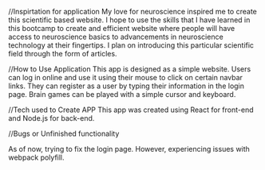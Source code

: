 //Inspirtation for application
    My love for neuroscience inspired me to create this scientific based website. I hope to use the skills that I have learned in this bootcamp to create and efficient website where people will have access to neuroscience basics to advancements in neuroscience technology at their fingertips. I plan on introducing this particular scientific field through the form of articles.

//How to Use Application
This app is designed as a simple website. Users can log in online and use it using their mouse to click on certain navbar links. They can register as a user by typing their information in the login page. Brain games can be played with a simple cursor and keyboard. 

//Tech used to Create APP
This app was created using React for front-end and Node.js for back-end.

//Bugs or Unfinished functionality 

As of now, trying to fix the login page. However, experiencing issues with webpack polyfill. 